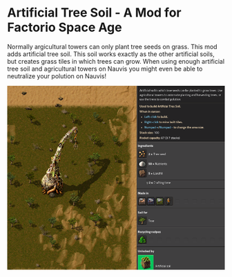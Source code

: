 # Artificial Tree Soil - A Mod for Factorio Space Age

Normally argicultural towers can only plant tree seeds on grass. This mod adds artificial tree soil. This soil works exactly as the other artificial soils, but creates grass tiles in which trees can grow. When using enough artificial tree soil and agricultural towers on Nauvis you might even be able to neutralize your polution on Nauvis!


![Screenshot](screenshot.png)